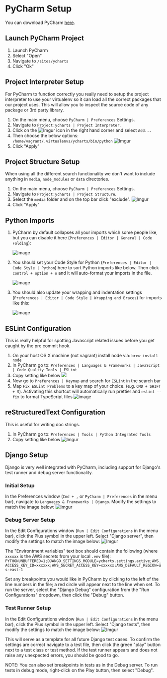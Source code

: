 # PyCharm Setup

You can download PyCharm [here](https://www.jetbrains.com/pycharm/).

## Launch PyCharm Project

1. Launch PyCharm
2. Select "Open" 
3. Navigate to `/sites/ycharts`
4. Click "Ok"

## Project Interpreter Setup
For PyCharm to function correctly you really need to setup the project interpreter to use your virtualenv so it can load all the correct packages that our project uses. This will allow you to inspect the source code of any package or 3rd party library.

1. On the main menu, choose `PyCharm | Preferences` Settings.
2. Navigate to `Project:ycharts | Project Interpreter`.
3. Click on the ![Imgur](https://i.imgur.com/fRgFpZz.png) icon in the right hand corner and select `Add...`
4. Then choose the below options: `/home/vagrant/.virtualenvs/ycharts/bin/python`
![Imgur](https://i.imgur.com/YHf4ueb.png)
5. Click "Apply"

## Project Structure Setup
When using all the different search functionality we don't want to include anything in `media`, `node_modules` or `data` directories.

1. On the main menu, choose `PyCharm | Preferences` Settings.
2. Navigate to `Project:ycharts | Project Structure`.
3. Select the `media` folder and on the top bar click "exclude".
![Imgur](https://i.imgur.com/vBNW1hS.png)
4. Click "Apply"

## Python Imports
1. PyCharm by default collapses all your imports which some people like, but you can disable it here (`Preferences | Editor | General | Code Folding`): 
     
    ![image](https://i.imgur.com/CALxyzl.png)

2. You should set your Code Style for Python (`Preferences | Editor | Code Style | Python`) here to sort Python imports like below. Then click `control + option + o` and it will auto-format your imports in the file.

    ![image](https://i.imgur.com/SO4A3c2.png)

3. You should also update your wrapping and indentation settings (`Preferences | Editor | Code Style | Wrapping and Braces`) for imports like this:

    ![image](https://i.imgur.com/AiWX4Uj.png)


## ESLint Configuration
This is really helpful for spotting Javascript related issues before you get caught by the pre commit hook. 

1. On your host OS X machine (not vagrant) install node via: `brew install node`
2. In PyCharm go to: `Preferences | Languages & Frameworks | JavaScript | Code Quality Tools | ESLint`
3. Copy setting like below
![](https://i.imgur.com/0yBvKlC.png)
4. Now go to `Preferences | Keymap` and search for `ESLint` in the search bar
5. Map `Fix ESLint Problems` to a key map of your choice. (e.g. `CMD + SHIFT + S`). Activating this shortcut will automatically run prettier and `eslint --fix` to format TypeScript files
![image](https://i.imgur.com/sfGcnq8.png)


## reStructuredText Configuration
This is useful for writing doc strings.
1. In PyCharm go to: `Preferences | Tools | Python Integrated Tools`
2. Copy setting like below
![Imgur](https://i.imgur.com/5giT8j9.png)

## Django Setup
Django is very well integrated with PyCharm, including support for Django's test runner and debug server functionality.

### Initial Setup
In the Preferences window (`Cmd + ,` or `PyCharm | Preferences` in the menu bar), navigate to `Languages & Frameworks | Django`. Modify the settings to match the image below:
![Imgur](https://i.imgur.com/QPceQtF.png)

### Debug Server Setup
In the Edit Configurations window (`Run | Edit Configurations` in the menu bar), click the Plus symbol in the upper left. Select "Django server", then modify the settings to match the image below:
![Imgur](https://i.imgur.com/qOaKull.png)

The "Environtment variables" text box should contain the following (where `xxxxxx` is the AWS secrets from your local `.env` file): `PYTHONUNBUFFERED=1;DJANGO_SETTINGS_MODULE=ycharts.settings.active;AWS_ACCESS_KEY_ID=xxxxxx;AWS_SECRET_ACCESS_KEY=xxxxxx;AWS_DEFAULT_REGION=us-east-1`

Set any breakpoints you would like in PyCharm by clicking to the left of the line numbers in the file; a red circle will appear next to the line when set. To run the server, select the "Django Debug" configuration from the "Run Configurations" dropdown, then click the "Debug" button.

### Test Runner Setup
In the Edit Configurations window (`Run | Edit Configurations` in the menu bar), click the Plus symbol in the upper left. Select "Django tests", then modify the settings to match the image below:
![Imgur](https://i.imgur.com/HulHrBy.png)

This will serve as a template for all future Django test cases. To confirm the settings are correct navigate to a test file, then click the green "play" button next to a test class or test method. If the test runner appears and does not raise any unexpected errors, you should be good to go.

NOTE: You can also set breakpoints in tests as in the Debug server. To run tests in debug mode, right-click on the Play button, then select "Debug".